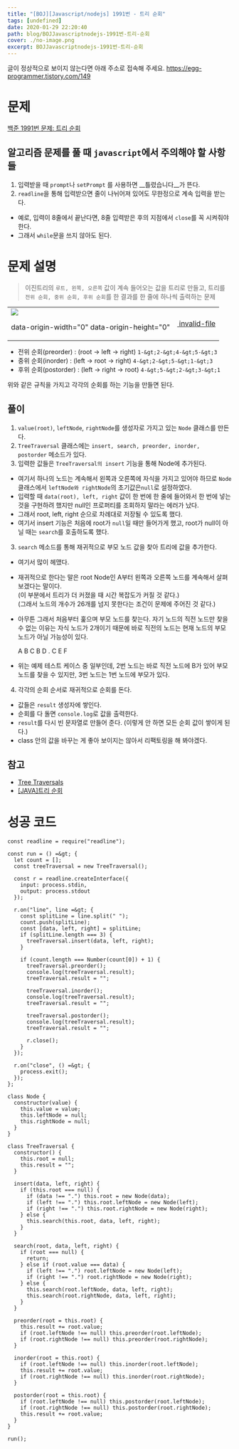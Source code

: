 ```yaml
---
title: "[BOJ][Javascript/nodejs] 1991번 - 트리 순회"
tags: [undefined]
date: 2020-01-29 22:20:40
path: blog/BOJJavascriptnodejs-1991번-트리-순회
cover: ./no-image.png
excerpt: BOJJavascriptnodejs-1991번-트리-순회
---
```

글이 정상적으로 보이지 않는다면 아래 주소로 접속해 주세요.
https://egg-programmer.tistory.com/149
# 문제

[백준 1991번 문제: 트리 순회](https://www.acmicpc.net/problem/1991)

## 알고리즘 문제를 풀 때 `` javascript ``에서 주의해야 할 사항들

1.   입력받을 때 `` prompt ``나 `` setPrompt `` 를 사용하면 __틀렸습니다__가 뜬다.
2.   `` readline ``을 통해 입력받으면 줄이 나뉘어져 있어도 무한정으로 계속 입력을 받는다.

*   예로, 입력이 8줄에서 끝난다면, 8줄 입력받은 후의 지점에서 `` close ``를 꼭 시켜줘야 한다.
*   그래서 `` while ``문을 쓰지 않아도 된다.

# 문제 설명

>  
> 이진트리의 `` 루트, 왼쪽, 오른쪽 `` 값이 계속 들어오는 값을 트리로 만들고, 트리를 `` 전위 순회, 중위 순회, 후위 순회 ``를 한 결과를 한 줄에 하나씩 출력하는 문제
> 

<div class="imageblock dual" style="text-align: center;"><table border="0" cellpadding="0" cellspacing="5" style="margin: 0 auto;"><tr><td><img src="http://cfs.tistory.com/attach/3366738/kage@dkaelx/btqBAU4Rmnn/yKt4GDDX9SMOH2UVaUpyN0/img.gif"/><p class="cap1">data-origin-width="0" data-origin-height="0"</p></td><td><a href="https://egg-programmer.tistory.com/attachment/"><img alt="" src="https://t1.daumcdn.net/tistory_admin/assets/blog/20200615170305/blogs/image/extension/unknown.gif?_version_=20200615170305" style="vertical-align: middle;"> invalid-file</img></a></td></tr></table></div>

*   전위 순회(preorder) : (root -&gt; left -&gt; right) `` 1-&gt;2-&gt;4-&gt;5-&gt;3 ``
*   중위 순회(inorder) : (left -&gt; root -&gt; right) `` 4-&gt;2-&gt;5-&gt;1-&gt;3 ``
*   후위 순회(postorder) : (left -&gt; right -&gt; root) `` 4-&gt;5-&gt;2-&gt;3-&gt;1 ``

위와 같은 규칙을 가지고 각각의 순회를 하는 기능을 만들면 된다.

## 풀이

1.   `` value(root) ``, `` leftNode ``, `` rightNode ``를 생성자로 가지고 있는 `` Node `` 클래스를 만든다.
2.   `` TreeTraversal `` 클래스에는 `` insert, search, preorder, inorder, postorder `` 메소드가 있다.
3.   입력한 값들은 `` TreeTraversal의 insert `` 기능을 통해 Node에 추가된다.

*   여기서 하나의 노드는 계속해서 왼쪽과 오른쪽에 자식을 가지고 있어야 하므로 `` Node `` 클래스에서 `` leftNode와 rightNode ``의 초기값은`` null ``로 설정하였다.
*   입력할 때 `` data(root), left, right `` 값이 한 번에 한 줄에 들어와서 한 번에 넣는 것을 구현하려 했지만 null인 프로퍼티를 조회하지 말라는 에러가 났다.
*   그래서 root, left, right 순으로 차례대로 저장될 수 있도록 했다.
*   여기서 insert 기능은 처음에 root가 `` null ``일 때만 들어가게 했고, root가 null이 아닐 때는 `` search ``를 호출하도록 했다.

<ol start="3">
<li><code>search</code> 메소드를 통해 재귀적으로 부모 노드 값을 찾아 트리에 값을 추가한다.</li>
</ol>

*   여기서 많이 헤맸다.
*   재귀적으로 한다는 말은 root Node인 A부터 왼쪽과 오른쪽 노드를 계속해서 살펴 보겠다는 말이다.  
    (이 부분에서 트리가 더 커졌을 때 시간 복잡도가 커질 것 같다.)  
    (그래서 노드의 개수가 26개를 넘지 못한다는 조건이 문제에 주어진 것 같다.)
*   아무튼 그래서 처음부터 훑으며 부모 노드를 찾는다. 자기 노드의 직전 노드만 찾을 수 없는 이유는 자식 노드가 2개이기 때문에 바로 직전의 노드는 현재 노드의 부모 노드가 아닐 가능성이 있다.

    A B C
    B D .
    C E F

*   위는 예제 테스트 케이스 중 일부인데, 2번 노드는 바로 직전 노드에 B가 있어 부모 노드를 찾을 수 있지만, 3번 노드는 1번 노드에 부모가 있다.

<ol start="4">
<li>각각의 순회 순서로 재귀적으로 순회를 돈다.</li>
</ol>

*   값들은 `` result `` 생성자에 쌓인다.
*   순회를 다 돌면 `` console.log ``로 값을 출력한다.
*   `` result ``를 다시 빈 문자열로 만들어 준다. (이렇게 안 하면 모든 순회 값이 쌓이게 된다.)
*   class 안의 값을 바꾸는 게 좋아 보이지는 않아서 리팩토링을 해 봐야겠다.

## 참고

*   [Tree Traversals](https://www.geeksforgeeks.org/tree-traversals-inorder-preorder-and-postorder/)
*   [\[JAVA\]트리 순회](https://m.blog.naver.com/PostView.nhn?blogId=occidere&amp;logNo=220899936160)

# 성공 코드

    const readline = require("readline");
    
    const run = () =&gt; {
      let count = [];
      const treeTraversal = new TreeTraversal();
    
      const r = readline.createInterface({
        input: process.stdin,
        output: process.stdout
      });
    
      r.on("line", line =&gt; {
        const splitLine = line.split(" ");
        count.push(splitLine);
        const [data, left, right] = splitLine;
        if (splitLine.length === 3) {
          treeTraversal.insert(data, left, right);
        }
    
        if (count.length === Number(count[0]) + 1) {
          treeTraversal.preorder();
          console.log(treeTraversal.result);
          treeTraversal.result = "";
    
          treeTraversal.inorder();
          console.log(treeTraversal.result);
          treeTraversal.result = "";
    
          treeTraversal.postorder();
          console.log(treeTraversal.result);
          treeTraversal.result = "";
    
          r.close();
        }
      });
    
      r.on("close", () =&gt; {
        process.exit();
      });
    };
    
    class Node {
      constructor(value) {
        this.value = value;
        this.leftNode = null;
        this.rightNode = null;
      }
    }
    
    class TreeTraversal {
      constructor() {
        this.root = null;
        this.result = "";
      }
    
      insert(data, left, right) {
        if (this.root === null) {
          if (data !== ".") this.root = new Node(data);
          if (left !== ".") this.root.leftNode = new Node(left);
          if (right !== ".") this.root.rightNode = new Node(right);
        } else {
          this.search(this.root, data, left, right);
        }
      }
    
      search(root, data, left, right) {
        if (root === null) {
          return;
        } else if (root.value === data) {
          if (left !== ".") root.leftNode = new Node(left);
          if (right !== ".") root.rightNode = new Node(right);
        } else {
          this.search(root.leftNode, data, left, right);
          this.search(root.rightNode, data, left, right);
        }
      }
    
      preorder(root = this.root) {
        this.result += root.value;
        if (root.leftNode !== null) this.preorder(root.leftNode);
        if (root.rightNode !== null) this.preorder(root.rightNode);
      }
    
      inorder(root = this.root) {
        if (root.leftNode !== null) this.inorder(root.leftNode);
        this.result += root.value;
        if (root.rightNode !== null) this.inorder(root.rightNode);
      }
    
      postorder(root = this.root) {
        if (root.leftNode !== null) this.postorder(root.leftNode);
        if (root.rightNode !== null) this.postorder(root.rightNode);
        this.result += root.value;
      }
    }
    
    run();